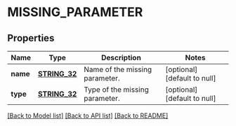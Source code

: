 # MISSING_PARAMETER

## Properties
Name | Type | Description | Notes
------------ | ------------- | ------------- | -------------
**name** | [**STRING_32**](STRING_32.md) | Name of the missing parameter. | [optional] [default to null]
**type** | [**STRING_32**](STRING_32.md) | Type of the missing parameter. | [optional] [default to null]

[[Back to Model list]](../README.md#documentation-for-models) [[Back to API list]](../README.md#documentation-for-api-endpoints) [[Back to README]](../README.md)


